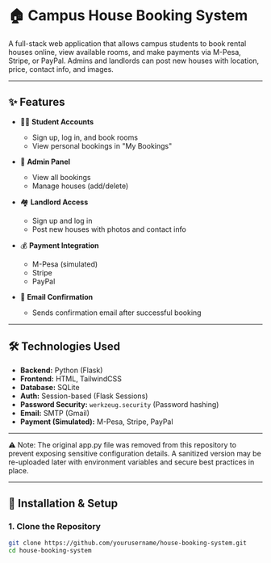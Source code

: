 # 🏠 Campus House Booking System

A full-stack web application that allows campus students to book rental houses online, view available rooms, and make payments via M-Pesa, Stripe, or PayPal. Admins and landlords can post new houses with location, price, contact info, and images.

---

## ✨ Features

- 🧑‍🎓 **Student Accounts**
  - Sign up, log in, and book rooms
  - View personal bookings in "My Bookings"
  
- 🏢 **Admin Panel**
  - View all bookings
  - Manage houses (add/delete)

- 🏘️ **Landlord Access**
  - Sign up and log in
  - Post new houses with photos and contact info

- 💰 **Payment Integration**
  - M-Pesa (simulated)
  - Stripe
  - PayPal

- 📧 **Email Confirmation**
  - Sends confirmation email after successful booking

---

## 🛠️ Technologies Used

- **Backend:** Python (Flask)
- **Frontend:** HTML, TailwindCSS
- **Database:** SQLite
- **Auth:** Session-based (Flask Sessions)
- **Password Security:** `werkzeug.security` (Password hashing)
- **Email:** SMTP (Gmail)
- **Payment (Simulated):** M-Pesa, Stripe, PayPal

---

⚠️ Note: The original app.py file was removed from this repository to prevent exposing sensitive configuration details. A sanitized version may be re-uploaded later with environment variables and secure best practices in place.

---

## 🚀 Installation & Setup

### 1. Clone the Repository

```bash
git clone https://github.com/yourusername/house-booking-system.git
cd house-booking-system
